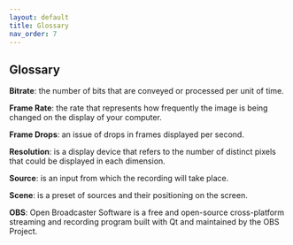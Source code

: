 ```yaml
---
layout: default
title: Glossary
nav_order: 7
---
```


## Glossary



**Bitrate**: the number of bits that are conveyed or processed per unit of time.
 
**Frame Rate**: the rate that represents how frequently the image is being changed on the display of your computer.

**Frame Drops**: an issue of drops in frames displayed per second.

**Resolution**:  is a display device that refers to the number of distinct pixels that could be displayed in each dimension. 

**Source**: is an input from which the recording will take place.

**Scene**:  is a preset of sources and their positioning on the screen.

**OBS**: Open Broadcaster Software is a free and open-source cross-platform streaming and recording program built with Qt and maintained by the OBS Project.

